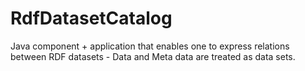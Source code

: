 RdfDatasetCatalog
=================

Java component + application that enables one to express relations between RDF datasets - Data and Meta data are treated as data sets.
